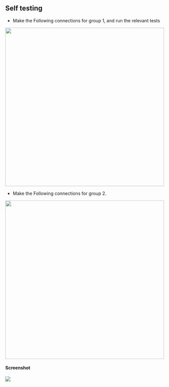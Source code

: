 Self testing
---

* Make the Following connections for group 1, and run the relevant tests

<img src="https://fossasia.github.io/pslab-experiments/images/schematics/test1.svg" width=500 height=500>

* Make the Following connections for group 2.

<img src="https://fossasia.github.io/pslab-experiments/images/schematics/test2.svg" width=500 height=500>

#### Screenshot

<img src="https://fossasia.github.io/pslab-experiments/images/schematics/screenshots/testing.png">

